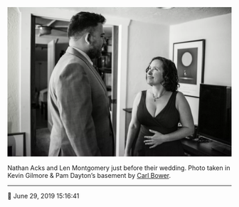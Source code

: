 ![Nathan Acks and Len Montgomery just before their wedding](assets/f7ec7ad66c10fd296f778ea46d5017de.webp)

Nathan Acks and Len Montgomery just before their wedding. Photo taken in Kevin Gilmore & Pam Dayton’s basement by [Carl Bower](http://carlbowerphotos.com/).

- - - -

📅 June 29, 2019 15:16:41
